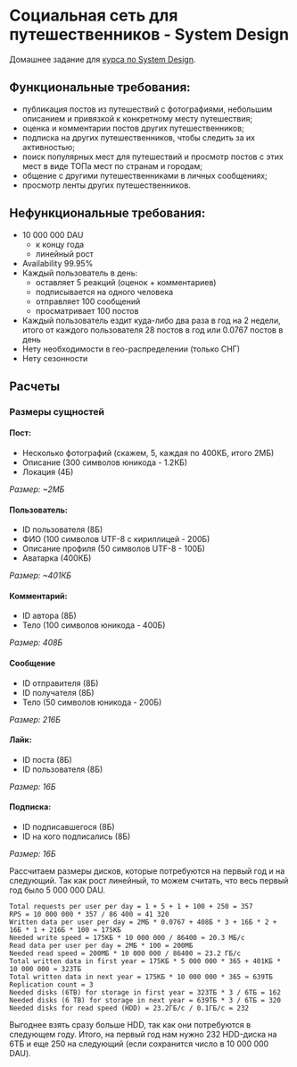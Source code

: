 # Социальная сеть для путешественников - System Design
Домашнее задание для [курса по System Design](https://balun.courses/courses/system_design).

## Функциональные требования:
- публикация постов из путешествий с фотографиями, небольшим описанием и привязкой к конкретному месту путешествия;
- оценка и комментарии постов других путешественников;
- подписка на других путешественников, чтобы следить за их активностью;
- поиск популярных мест для путешествий и просмотр постов с этих мест в виде ТОПа мест по странам и городам;
- общение с другими путешественниками в личных сообщениях;
- просмотр ленты других путешественников.

## Нефункциональные требования:
- 10 000 000 DAU
    - к концу года
    - линейный рост
- Availability 99.95%
- Каждый пользователь в день:
    - оставляет 5 реакций (оценок + комментариев)
    - подписывается на одного человека
    - отправляет 100 сообщений
    - просматривает 100 постов
- Каждый пользователь ездит куда-либо два раза в год на 2 недели, итого от каждого пользователя 28 постов в год или 0.0767 постов в день
- Нету необходимости в гео-распределении (только СНГ)
- Нету сезонности

## Расчеты

### Размеры сущностей
#### Пост:
- Несколько фотографий (скажем, 5, каждая по 400КБ, итого 2МБ)
- Описание (300 символов юникода - 1.2КБ)
- Локация (4Б)

*Размер: ~2МБ*

#### Пользователь:
- ID пользователя (8Б)
- ФИО (100 символов UTF-8 с кириллицей - 200Б)
- Описание профиля (50 символов UTF-8 - 100Б)
- Аватарка (400КБ)

*Размер: ~401КБ*


#### Комментарий:
- ID автора (8Б)
- Тело (100 символов юникода - 400Б)

*Размер: 408Б*


#### Сообщение
- ID отправителя (8Б)
- ID получателя (8Б)
- Тело (50 символов юникода - 200Б)

*Размер: 216Б*

#### Лайк:
- ID поста (8Б)
- ID пользователя (8Б)

*Размер: 16Б*


#### Подписка:
- ID подписавшегося (8Б)
- ID на кого подписались (8Б)

*Размер: 16Б*


Рассчитаем размеры дисков, которые потребуются на первый год и на следующий. Так как рост линейный, то можем считать, что весь первый год было 5 000 000 DAU.
```
Total requests per user per day = 1 + 5 + 1 + 100 + 250 = 357
RPS = 10 000 000 * 357 / 86 400 ≈ 41 320
Written data per user per day = 2МБ * 0.0767 + 408Б * 3 + 16Б * 2 + 16Б * 1 + 216Б * 100 ≈ 175КБ
Needed write speed = 175КБ * 10 000 000 / 86400 ≈ 20.3 МБ/с
Read data per user per day = 2МБ * 100 = 200МБ
Needed read speed = 200МБ * 10 000 000 / 86400 ≈ 23.2 ГБ/с
Total written data in first year = 175КБ * 5 000 000 * 365 + 401КБ * 10 000 000 ≈ 323ТБ
Total written data in next year = 175КБ * 10 000 000 * 365 ≈ 639ТБ
Replication count = 3
Needed disks (6TB) for storage in first year = 323ТБ * 3 / 6ТБ = 162
Needed disks (6 TB) for storage in next year = 639ТБ * 3 / 6ТБ = 320
Needed disks for read speed (HDD) = 23.2ГБ/с / 0.1ГБ/с = 232
```
Выгоднее взять сразу больше HDD, так как они потребуются в следующем году. Итого, на первый год нам нужно 232 HDD-диска на 6ТБ и еще 250 на следующий (если сохранится число в 10 000 000 DAU).
